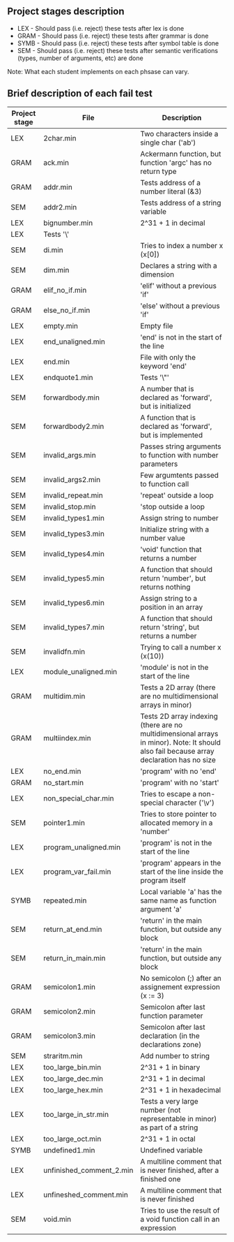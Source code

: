 
## **Project stages description**
* LEX - Should pass (i.e. reject) these tests after lex is done
* GRAM - Should pass (i.e. reject) these tests after grammar is done
* SYMB - Should pass (i.e. reject) these tests after symbol table is done
* SEM - Should pass (i.e. reject) these tests after semantic verifications (types, number of arguments, etc) are done

Note: What each student implements on each phsase can vary.

## **Brief description of each fail test**

Project stage | File | Description                                                   
|--------------|------|------------                                                                 
| LEX | 2char.min | Two characters inside a single char ('ab')
| GRAM | ack.min | Ackermann function, but function 'argc' has no return type
| GRAM | addr.min | Tests address of a number literal (&3)
| SEM | addr2.min | Tests address of a string variable
| LEX | bignumber.min | 2^31 + 1 in decimal
| LEX | Tests '\\'
| SEM | di.min | Tries to index a number x (x[0])
| SEM | dim.min | Declares a string with a dimension
| GRAM | elif_no_if.min | 'elif' without a previous 'if'
| GRAM | else_no_if.min | 'else' without a previous 'if'
| LEX | empty.min | Empty file
| LEX | end_unaligned.min | 'end' is not in the start of the line
| LEX | end.min | File with only the keyword 'end'
| LEX | endquote1.min | Tests '\\"'
| SEM | forwardbody.min | A number that is declared as 'forward', but is initialized
| SEM | forwardbody2.min | A function that is declared as 'forward', but is implemented
| SEM | invalid_args.min | Passes string arguments to function with number parameters
| SEM | invalid_args2.min | Few argumtents passed to function call
| SEM | invalid_repeat.min | 'repeat' outside a loop
| SEM | invalid_stop.min | 'stop outside a loop
| SEM | invalid_types1.min | Assign string to number
| SEM | invalid_types3.min | Initialize string with a number value
| SEM | invalid_types4.min | 'void' function that returns a number
| SEM | invalid_types5.min | A function that should return 'number', but returns nothing
| SEM | invalid_types6.min | Assign string to a position in an array
| SEM | invalid_types7.min | A function that should return 'string', but returns a number
| SEM | invalidfn.min | Trying to call a number x (x(10))
| LEX | module_unaligned.min | 'module' is not in the start of the line
| GRAM | multidim.min | Tests a 2D array (there are no multidimensional arrays in minor)
| GRAM | multiindex.min | Tests 2D array indexing (there are no multidimensional arrays in minor). Note: It should also fail because array declaration has no size
| LEX | no_end.min | 'program' with no 'end'
| GRAM | no_start.min | 'program' with no 'start'
| LEX | non_special_char.min | Tries to escape a non-special character ('\\v')
| SEM | pointer1.min | Tries to store pointer to allocated memory in a 'number'
| LEX | program_unaligned.min | 'program' is not in the start of the line
| LEX | program_var_fail.min | 'program' appears in the start of the line inside the program itself
| SYMB | repeated.min | Local variable 'a' has the same name as function argument 'a'
| SEM | return_at_end.min | 'return' in the main function, but outside any block
| SEM | return_in_main.min | 'return' in the main function, but outside any block
| GRAM | semicolon1.min | No semicolon (;) after an assignement expression (x := 3)
| GRAM | semicolon2.min | Semicolon after last function parameter
| GRAM | semicolon3.min | Semicolon after last declaration (in the declarations zone)
| SEM | straritm.min | Add number to string
| LEX | too_large_bin.min | 2^31 + 1 in binary
| LEX | too_large_dec.min | 2^31 + 1 in decimal
| LEX | too_large_hex.min | 2^31 + 1 in hexadecimal
| LEX | too_large_in_str.min | Tests a very large number (not representable in minor) as part of a string
| LEX | too_large_oct.min | 2^31 + 1 in octal
| SYMB | undefined1.min | Undefined variable
| LEX | unfinished_comment_2.min | A multiline comment that is never finished, after a finished one
| LEX | unfineshed_comment.min | A multiline comment that is never finished
| SEM | void.min | Tries to use the result of a void function call in an expression
